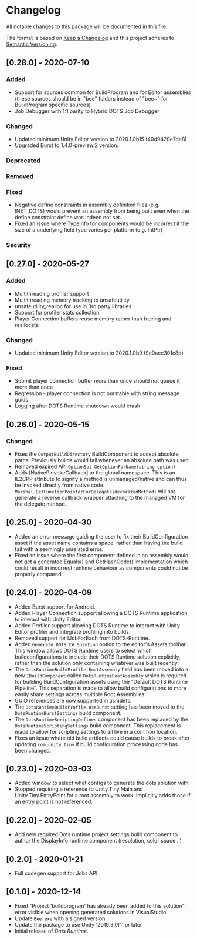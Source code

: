 # Changelog
All notable changes to this package will be documented in this file.

The format is based on [Keep a Changelog](http://keepachangelog.com/en/1.0.0/)
and this project adheres to [Semantic Versioning](http://semver.org/spec/v2.0.0.html).

## [0.28.0] - 2020-07-10

### Added

* Support for sources common for BuildProgram and for Editor assemblies (these sources should be in "bee" folders instead of "bee~" for BuildProgram specific sources)
* Job Debugger with 1:1 parity to Hybrid DOTS Job Debugger

### Changed

* Updated minimum Unity Editor version to 2020.1.0b15 (40d9420e7de8)
* Upgraded Burst to 1.4.0-preview.2 version.

### Deprecated


### Removed


### Fixed

* Negative define constraints in assembly definition files (e.g. !NET_DOTS) would prevent an assembly from being built even when the define constraint define was indeed not set.
* Fixed an issue where TypeInfo for components would be incorrect if the size of a underlying field type varies per platform (e.g. IntPtr)

### Security




## [0.27.0] - 2020-05-27

### Added

* Multithreading profiler support
* Multithreading memory tracking to unsafeutility
* unsafeutility_realloc for use in 3rd party libraries
* Support for profiler stats collection
* Player Connection buffers reuse memory rather than freeing and reallocate

### Changed

* Updated minimum Unity Editor version to 2020.1.0b9 (9c0aec301c8d)

### Fixed

* Submit player connection buffer more than once should not queue it more than once
* Regression - player connection is not burstable with string message guids
* Logging after DOTS Runtime shutdown would crash


## [0.26.0] - 2020-05-15

### Changed

* Fixes the `OutputBuildDirectory` BuildComponent to accept absolute paths. Previously builds would fail whenever an absolute path was used.
* Removed expired API `OptionSet.GetOptionForName(string option)`
* Adds [NativePInvokeCallback] to the global namespace. This is an IL2CPP attribute to signify a method is unmanaged/native and can thus be invoked directly from native code. `Marshal.GetFunctionPointerForDelegate(decoratedMethod)` will not generate a reverse callback wrapper attaching to the managed VM for the delegate method.

## [0.25.0] - 2020-04-30
* Added an error message guiding the user to fix their BuildConfiguration asset if the asset name contains a space, rather than having the build fail with a seemingly unrelated error.
* Fixed an issue where the first component defined in an assembly would not get a generated Equals() and GetHashCode() implementation which could result in incorrect runtime behaviour as components could not be properly compared.

## [0.24.0] - 2020-04-09
* Added Burst support for Android.
* Added Player Connection support allowing a DOTS Runtime application to interact with Unity Editor.
* Added Profiler support allowing DOTS Runtime to interact with Unity Editor profiler and integrate profiling into builds.
* Removed support for IJobForEach from DOTS-Runtime.
* Added `Generate DOTS C# Solution` option to the editor's Assets toolbar. This window allows DOTS Runtime users to select which buildconfigurations to include their DOTS Runtime solution explicitly, rather than the solution only containing whatever was built recently.
* The `DotsRuntimeBuildProfile.RootAssembly` field has been moved into a new `IBuildComponent` called `DotsRuntimeRootAssembly` which is required for building BuildConfiguration assets using the "Default DOTS Runtime Pipeline". This separation is made to allow build configurations to more easily share settings across multiple Root Assemblies.
* GUID references are now supported in asmdefs.
* The `DotsRuntimeBuildProfile.UseBurst` setting has been moved to the `DotsRuntimeBurstSettings` build component.
* The `DotsRuntimeScriptingDefines` component has been replaced by the `DotsRuntimeScriptingSettings` build component. This replacement is made to allow for scripting settings to all live in a common location.
* Fixes an issue where old build artifacts could cause builds to break after updating `com.unity.tiny` if build configuration processing code has been changed.

## [0.23.0] - 2020-03-03
* Added window to select what configs to generate the dots solution with.
* Stopped requiring a reference to Unity.Tiny.Main and Unity.Tiny.EntryPoint for a root assembly to work. Implicitly adds those if an entry point is not referenced.

## [0.22.0] - 2020-02-05
* Add new required Dots runtime project settings build component to author the DisplayInfo runtime component (resolution, color space ..)


## [0.2.0] - 2020-01-21

* Full codegen support for Jobs API

## [0.1.0] - 2020-12-14

* Fixed "Project 'buildprogram' has already been added to this solution" error visible when opening generated solutions in VisualStudio.
* Update `Bee.exe` with a signed version
* Update the package to use Unity '2019.3.0f1' or later
* Initial release of *Dots Runtime*.
